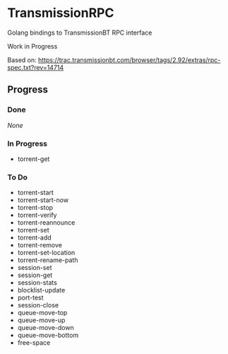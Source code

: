 # TransmissionRPC

Golang bindings to TransmissionBT RPC interface

Work in Progress

Based on:
https://trac.transmissionbt.com/browser/tags/2.92/extras/rpc-spec.txt?rev=14714

## Progress

### Done

_None_

### In Progress

* torrent-get

### To Do

* torrent-start
* torrent-start-now
* torrent-stop
* torrent-verify
* torrent-reannounce
* torrent-set
* torrent-add
* torrent-remove
* torrent-set-location
* torrent-rename-path
* session-set
* session-get
* session-stats
* blocklist-update
* port-test
* session-close
* queue-move-top
* queue-move-up
* queue-move-down
* queue-move-bottom
* free-space
